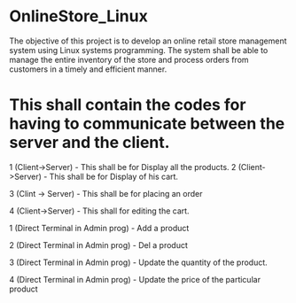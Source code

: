 # OnlineStore_Linux
The objective of this project is to develop an online retail store management system using Linux systems programming.  The system shall be able to manage the entire inventory of the store and process orders from customers in a timely and efficient manner.


# This shall contain the codes for having to communicate between the server and the client.
1 (Client->Server) - This shall be for Display all the products.
2 (Client->Server) - This shall be for Display of his cart.

3 (Clint -> Server) - This shall be for placing an order

4 (Client->Server) - This shall for editing the cart.

1 (Direct Terminal in Admin prog) - Add a product

2 (Direct Terminal in Admin prog) - Del a product

3 (Direct Terminal in Admin prog) - Update the quantity of the product.

4 (Direct Terminal in Admin prog) - Update the price of the particular product



